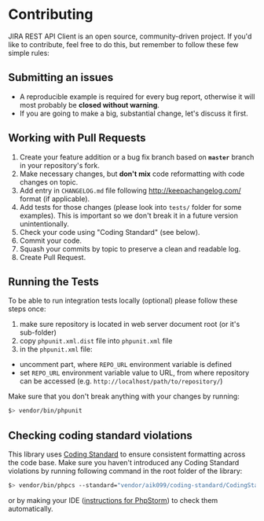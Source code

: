 # Contributing
JIRA REST API Client is an open source, community-driven project. If you'd like to contribute, feel free to do this, but remember to follow these few simple rules:

## Submitting an issues
- A reproducible example is required for every bug report, otherwise it will most probably be __closed without warning__.
- If you are going to make a big, substantial change, let's discuss it first.

## Working with Pull Requests
1. Create your feature addition or a bug fix branch based on __`master`__ branch in your repository's fork.
2. Make necessary changes, but __don't mix__ code reformatting with code changes on topic.
3. Add entry in `CHANGELOG.md` file following http://keepachangelog.com/ format (if applicable).
4. Add tests for those changes (please look into `tests/` folder for some examples). This is important so we don't break it in a future version unintentionally.
5. Check your code using "Coding Standard" (see below).
6. Commit your code.
7. Squash your commits by topic to preserve a clean and readable log.
8. Create Pull Request.

## Running the Tests

To be able to run integration tests locally (optional) please follow these steps once:

1. make sure repository is located in web server document root (or it's sub-folder)
2. copy `phpunit.xml.dist` file into `phpunit.xml` file
3. in the `phpunit.xml` file:
 * uncomment part, where `REPO_URL` environment variable is defined
 * set `REPO_URL` environment variable value to URL, from where repository can be accessed (e.g. `http://localhost/path/to/repository/`)

Make sure that you don't break anything with your changes by running:

```bash
$> vendor/bin/phpunit
```

## Checking coding standard violations

This library uses [Coding Standard](https://github.com/aik099/CodingStandard) to ensure consistent formatting across the code base. Make sure you haven't introduced any Coding Standard violations by running following command in the root folder of the library:

```bash
$> vendor/bin/phpcs --standard="vendor/aik099/coding-standard/CodingStandard" src tests
```

or by making your IDE ([instructions for PhpStorm](http://www.jetbrains.com/phpstorm/webhelp/using-php-code-sniffer-tool.html)) to check them automatically.
